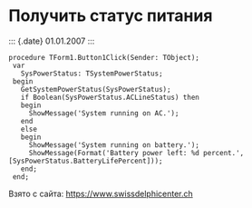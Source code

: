 Получить статус питания
=======================

::: {.date}
01.01.2007
:::

    procedure TForm1.Button1Click(Sender: TObject);
     var
       SysPowerStatus: TSystemPowerStatus;
     begin
       GetSystemPowerStatus(SysPowerStatus);
       if Boolean(SysPowerStatus.ACLineStatus) then
       begin
         ShowMessage('System running on AC.');
       end
       else
       begin
         ShowMessage('System running on battery.');
         ShowMessage(Format('Battery power left: %d percent.', [SysPowerStatus.BatteryLifePercent]));
       end;
     end;

Взято с сайта: <https://www.swissdelphicenter.ch>
